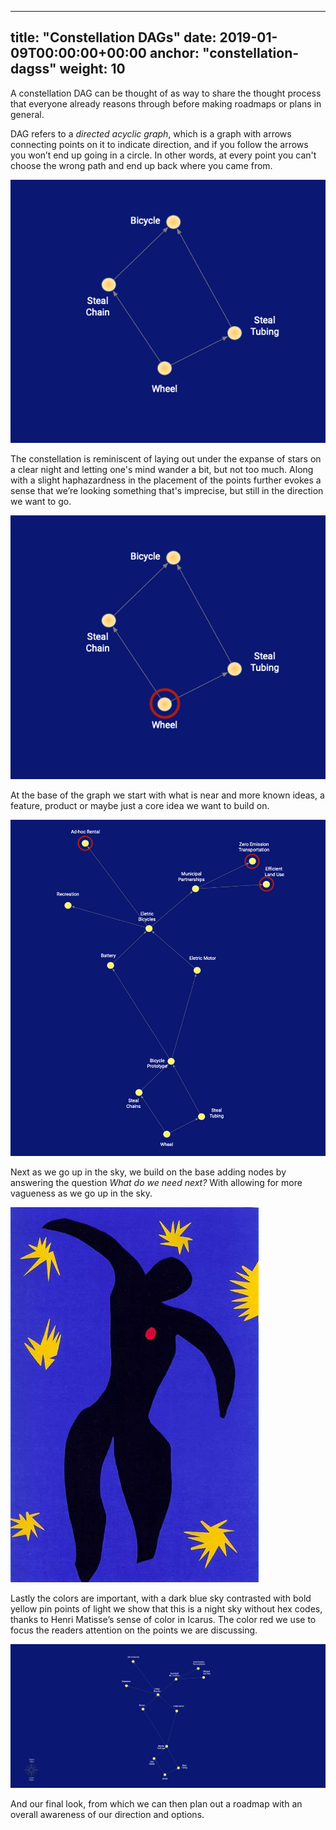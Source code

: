 

---
title: "Constellation DAGs"
date: 2019-01-09T00:00:00+00:00
anchor: "constellation-dagss"
weight: 10
---

A constellation DAG can be thought of as way to share the thought process that everyone already reasons through before making roadmaps or plans in general.

DAG refers to a *directed acyclic graph*, which is a graph with arrows connecting points on it to indicate direction, and if you follow the arrows you won’t end up going in a circle. In other words, at every point you can't choose the wrong path and end up back where you came from.

![](images/constellation-dags-1.png)

The constellation is reminiscent of laying out under the expanse of stars on a clear night and letting one's mind wander a bit, but not too much. Along with a slight haphazardness in the placement of the points further evokes a sense that we’re looking something that's imprecise, but still in the direction we want to go.

![](images/constellation-dags-2.png)

At the base of the graph we start with what is near and more known ideas, a feature, product or maybe just a core idea we want to build on.

![](images/constellation-dags-3.png)

Next as we go up in the sky, we build on the base adding nodes by answering the question *What do we need next?* With allowing for more vagueness as we go up in the sky.

![](images/icarus-1944.jpg)

Lastly the colors are important, with a dark blue sky contrasted with bold yellow pin points of light we show that this is a night sky without hex codes, thanks to Henri Matisse’s sense of color in Icarus. The color red we use to focus the readers attention on the points we are discussing. 

![](images/constellation-dags-4.png)

And our final look, from which we can then plan out a roadmap    with an overall awareness of our direction and options. 